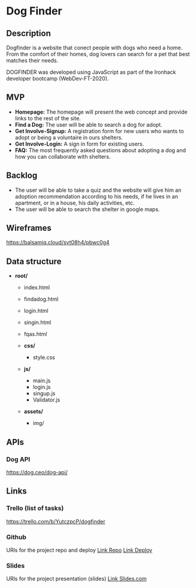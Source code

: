 
# Dog Finder

## Description
Dogfinder is a website that conect people with dogs who need a home. From the comfort of their homes, dog lovers can search for a pet that best matches their needs. 

DOGFINDER was developed using JavaScript as part of the Ironhack developer bootcamp (WebDev-FT-2020).
 

## MVP 
- __Homepage:__ The homepage will present the web concept and provide links to the rest of the site.
- __Find a Dog:__ The user will be able to search a dog for adopt.
- __Get Involve-Signup:__ A registration form for new users who wants to adopt or being a voluntaire in ours shelters.
- __Get Involve-Login:__ A sign in form for existing users.
- __FAQ:__ The most frequently asked questions about adopting a dog and how you can collaborate with shelters.


## Backlog    
- The user will be able to take a quiz and the website will give him an adoption recommendation according to his needs, if he lives in an apartment, or in a house, his daily activities, etc.
- The user will be able to search the shelter in google maps.



## Wireframes    

https://balsamiq.cloud/svt08h4/pbwc0g4

## Data structure
- **root/**
     - index.html
     - findadog.html
     - login.html
     - singin.html
     - fqas.html
     - **css/**
          - style.css
     - **js/**
          - main.js
          - login.js
          - singup.js
          - Validator.js
         
     - **assets/**
          - img/
         


## APIs
### Dog API
https://dog.ceo/dog-api/


## Links


### Trello (list of tasks)
https://trello.com/b/YutczpcP/dogfinder


### Github
URls for the project repo and deploy
[Link Repo](http://github.com)
[Link Deploy](http://github.com)


### Slides
URls for the project presentation (slides)
[Link Slides.com](http://slides.com)

